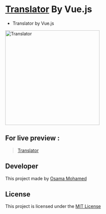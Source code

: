 # [Translator](https://osamamohamed1234.github.io/translator_vue) By Vue.js
* Translator by Vue.js

[<img src="https://vuejs.org/images/logo.png" width="300" title="Translator" >](https://github.com/OSAMAMOHAMED1234)


## For live preview :
> [Translator](https://osamamohamed1234.github.io/translator_vue)


## Developer
This project made by [Osama Mohamed](https://www.facebook.com/osama.mohamed.ms)

## License
This project is licensed under the [MIT License](https://opensource.org/licenses/MIT)
